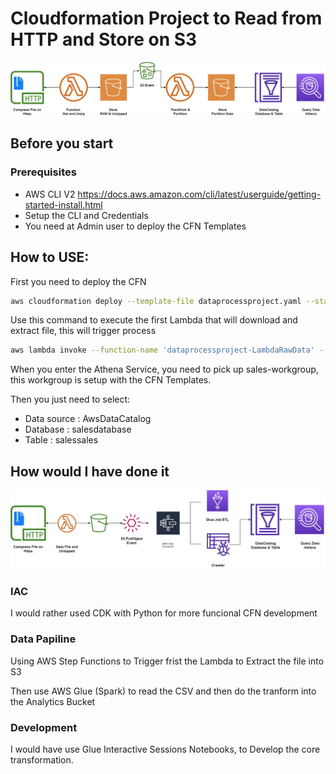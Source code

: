 # Cloudformation Project to Read from HTTP and Store on S3

![alt Solution Diagram](images/cfn.jpg)

## Before you start
### Prerequisites

- AWS CLI V2 https://docs.aws.amazon.com/cli/latest/userguide/getting-started-install.html
- Setup the CLI and Credentials
- You need at Admin user to deploy the CFN Templates

## How to USE:

First you need to deploy the CFN

```bash
aws cloudformation deploy --template-file dataprocessproject.yaml --stack-name data-proccesing --region {Region} --capabilities CAPABILITY_NAMED_IAM
```

Use this command to execute the first Lambda that will download and extract file, this will trigger process

```bash
aws lambda invoke --function-name 'dataprocessproject-LambdaRawData' --region {Region} response.json
```

When you enter the Athena Service, you need to pick up sales-workgroup, this workgroup is setup with the CFN Templates.

Then you just need to select:

- Data source : AwsDataCatalog
- Database : salesdatabase
- Table : salessales


## How would I have done it

![alt Proposal Diagram](images/cfn_proposal.jpg)

### IAC 

I would rather used CDK with Python for more funcional CFN development

### Data Papiline 

Using AWS Step Functions to Trigger frist the Lambda to Extract the file into S3

Then use AWS Glue (Spark) to read the CSV and then do the tranform into the Analytics Bucket

### Development

I would have use Glue Interactive Sessions Notebooks, to Develop the core transformation.

